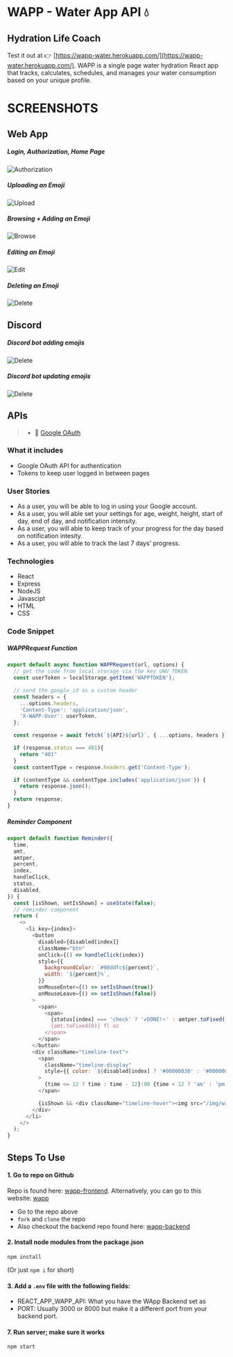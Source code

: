 # WAPP - Water App API 💧

## Hydration Life Coach
Test it out at 👉 [https://wapp-water.herokuapp.com/](https://wapp-water.herokuapp.com/).
WAPP is a single page water hydration React app that tracks, calculates, schedules, and manages your water consumption based on your unique profile.

# SCREENSHOTS

## Web App
##### Login, Authorization, Home Page
![Authorization](https://github.com/ruvvet/discord-emoji-app/blob/main/public/img/ss/auth.gif)

##### Uploading an Emoji
![Upload](https://github.com/ruvvet/discord-emoji-app/blob/main/public/img/ss/upload.gif)

##### Browsing + Adding an Emoji
![Browse](https://github.com/ruvvet/discord-emoji-app/blob/main/public/img/ss/browse.gif)

##### Editing an Emoji
![Edit](https://github.com/ruvvet/discord-emoji-app/blob/main/public/img/ss/edit.gif)

##### Deleting an Emoji
![Delete](https://github.com/ruvvet/discord-emoji-app/blob/main/public/img/ss/delete.gif)


## Discord

##### Discord bot adding emojis
![Delete](https://github.com/ruvvet/discord-emoji-app/blob/main/public/img/ss/discord-upload.png)

##### Discord bot updating emojis
![Delete](https://github.com/ruvvet/discord-emoji-app/blob/main/public/img/ss/discord-update.png)

## APIs
> - 🎨 [Google OAuth](https://console.developers.google.com/)

### What it includes

* Google OAuth API for authentication
* Tokens to keep user logged in between pages

### User Stories

* As a user, you will be able to log in using your Google account.
* As a user, you will able set your settings for age, weight, height, start of day, end of day, and notification intensity.
* As a user, you will able to keep track of your progress for the day based on notification intesity.
* As a user, you will able to track the last 7 days' progress.

### Technologies

* React
* Express
* NodeJS
* Javascipt
* HTML
* CSS

### Code Snippet

##### WAPPRequest Function
```js
export default async function WAPPRequest(url, options) {
  // get the code from local storage via the key UWU_TOKEN
  const userToken = localStorage.getItem('WAPPTOKEN');

  // send the google_id as a custom header
  const headers = {
    ...options.headers,
    'Content-Type': 'application/json',
    'X-WAPP-User': userToken,
  };

  const response = await fetch(`${API}${url}`, { ...options, headers });

  if (response.status === 401){
    return "401"
  }
  const contentType = response.headers.get('Content-Type');

  if (contentType && contentType.includes('application/json')) {
    return response.json();
  }
  return response;
}
```

##### Reminder Component
```js
export default function Reminder({
  time,
  amt,
  amtper,
  percent,
  index,
  handleClick,
  status,
  disabled,
}) {
  const [isShown, setIsShown] = useState(false);
  // reminder component
  return (
    <>
      <li key={index}>
        <button
          disabled={disabled[index]}
          className="btn"
          onClick={() => handleClick(index)}
          style={{
            backgroundColor: `#98ddfc${percent}`,
            width: `${percent}%`,
          }}
          onMouseEnter={() => setIsShown(true)}
          onMouseLeave={() => setIsShown(false)}
        >
          <span>
            <span>
              {status[index] === 'check' ? '✔DONE!⭐' : amtper.toFixed(2)} /{' '}
              {amt.toFixed(0)} fl oz
            </span>
          </span>
        </button>
        <div className="timeline-text">
          <span
            className="timeline-display"
            style={{ color: `${disabled[index] ? '#00000030' : '#000000'}` }}
          >
            {time <= 12 ? time : time - 12}:00 {time < 12 ? 'am' : 'pm'}
          </span>

          {isShown && <div className="timeline-hover"><img src="/img/water-drop.png" /></div>}
        </div>
      </li>
    </>
  );
}
```

## Steps To Use

#### 1. Go to repo on Github

Repo is found here: [wapp-frontend](https://github.com/WAPP-Water-App/wapp-frontend). Alternatively, you can go to this website: [wapp](https://wapp-water.herokuapp.com/)
* Go to the repo above
* `fork` and `clone` the repo
* Also checkout the backend repo found here: [wapp-backend](https://github.com/WAPP-Water-App/wapp-backend)


#### 2. Install node modules from the package.json

```
npm install
```

(Or just `npm i` for short)


#### 3. Add a `.env` file with the following fields:

* REACT_APP_WAPP_API: What you have the WApp Backend set as
* PORT: Usually 3000 or 8000 but make it a different port from your backend port.

#### 7. Run server; make sure it works

```
npm start
```


